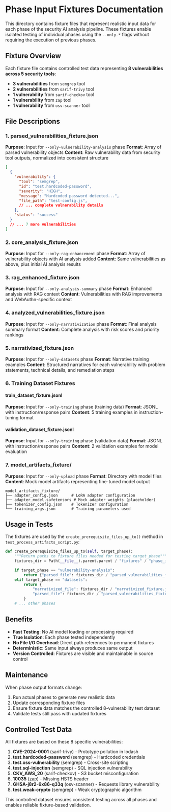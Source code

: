# Phase Input Fixtures Documentation

This directory contains fixture files that represent realistic input data for each phase of the security AI analysis pipeline. These fixtures enable isolated testing of individual phases using the `--only-*` flags without requiring the execution of previous phases.

## Fixture Overview

Each fixture file contains controlled test data representing **8 vulnerabilities across 5 security tools**:

- **3 vulnerabilities** from `semgrep` tool
- **2 vulnerabilities** from `sarif-trivy` tool
- **1 vulnerability** from `sarif-checkov` tool
- **1 vulnerability** from `zap` tool
- **1 vulnerability** from `osv-scanner` tool

## File Descriptions

### 1. parsed_vulnerabilities_fixture.json
**Purpose**: Input for `--only-vulnerability-analysis` phase
**Format**: Array of parsed vulnerability objects
**Content**: Raw vulnerability data from security tool outputs, normalized into consistent structure

```json
[
  {
    "vulnerability": {
      "tool": "semgrep",
      "id": "test.hardcoded-password",
      "severity": "HIGH",
      "message": "Hardcoded password detected...",
      "file_path": "test-config.js",
      // ... complete vulnerability details
    },
    "status": "success"
  }
  // ... 7 more vulnerabilities
]
```

### 2. core_analysis_fixture.json
**Purpose**: Input for `--only-rag-enhancement` phase
**Format**: Array of vulnerability objects with AI analysis added
**Content**: Same vulnerabilities as above, plus initial AI analysis results

### 3. rag_enhanced_fixture.json
**Purpose**: Input for `--only-analysis-summary` phase
**Format**: Enhanced analysis with RAG context
**Content**: Vulnerabilities with RAG improvements and WebAuthn-specific context

### 4. analyzed_vulnerabilities_fixture.json
**Purpose**: Input for `--only-narrativization` phase
**Format**: Final analysis summary format
**Content**: Complete analysis with risk scores and priority rankings

### 5. narrativized_fixture.json
**Purpose**: Input for `--only-datasets` phase
**Format**: Narrative training examples
**Content**: Structured narratives for each vulnerability with problem statements, technical details, and remediation steps

### 6. Training Dataset Fixtures

#### train_dataset_fixture.jsonl
**Purpose**: Input for `--only-training` phase (training data)
**Format**: JSONL with instruction/response pairs
**Content**: 5 training examples in instruction-tuning format

#### validation_dataset_fixture.jsonl
**Purpose**: Input for `--only-training` phase (validation data)
**Format**: JSONL with instruction/response pairs
**Content**: 2 validation examples for model evaluation

### 7. model_artifacts_fixture/
**Purpose**: Input for `--only-upload` phase
**Format**: Directory with model files
**Content**: Mock model artifacts representing fine-tuned model output

```
model_artifacts_fixture/
├── adapter_config.json      # LoRA adapter configuration
├── adapter_model.safetensors # Mock adapter weights (placeholder)
├── tokenizer_config.json    # Tokenizer configuration
└── training_args.json       # Training parameters used
```

## Usage in Tests

The fixtures are used by the `create_prerequisite_files_up_to()` method in `test_process_artifacts_script.py`:

```python
def create_prerequisite_files_up_to(self, target_phase):
    """Return paths to fixture files needed for testing target_phase"""
    fixtures_dir = Path(__file__).parent.parent / "fixtures" / "phase_inputs"

    if target_phase == "vulnerability-analysis":
        return {"parsed_file": fixtures_dir / "parsed_vulnerabilities_fixture.json"}
    elif target_phase == "datasets":
        return {
            "narrativized_file": fixtures_dir / "narrativized_fixture.json",
            "parsed_file": fixtures_dir / "parsed_vulnerabilities_fixture.json"
        }
    # ... other phases
```

## Benefits

- **Fast Testing**: No AI model loading or processing required
- **True Isolation**: Each phase tested independently
- **No File I/O Overhead**: Direct path references to permanent fixtures
- **Deterministic**: Same input always produces same output
- **Version Controlled**: Fixtures are visible and maintainable in source control

## Maintenance

When phase output formats change:
1. Run actual phases to generate new realistic data
2. Update corresponding fixture files
3. Ensure fixture data matches the controlled 8-vulnerability test dataset
4. Validate tests still pass with updated fixtures

## Controlled Test Data

All fixtures are based on these 8 specific vulnerabilities:

1. **CVE-2024-0001** (sarif-trivy) - Prototype pollution in lodash
2. **test.hardcoded-password** (semgrep) - Hardcoded credentials
3. **test.xss-vulnerability** (semgrep) - Cross-site scripting
4. **test.sql-injection** (semgrep) - SQL injection vulnerability
5. **CKV_AWS_20** (sarif-checkov) - S3 bucket misconfiguration
6. **10035** (zap) - Missing HSTS header
7. **GHSA-j8r2-6x86-q33q** (osv-scanner) - Requests library vulnerability
8. **test.weak-crypto** (semgrep) - Weak cryptographic algorithm

This controlled dataset ensures consistent testing across all phases and enables reliable fixture-based validation.